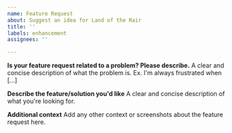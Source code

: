 ```yaml
---
name: Feature Request
about: Suggest an idea for Land of the Rair
title: ''
labels: enhancement
assignees: ''

---
```


**Is your feature request related to a problem? Please describe.**
A clear and concise description of what the problem is. Ex. I'm always frustrated when [...]

**Describe the feature/solution you'd like**
A clear and concise description of what you're looking for.

**Additional context**
Add any other context or screenshots about the feature request here.
